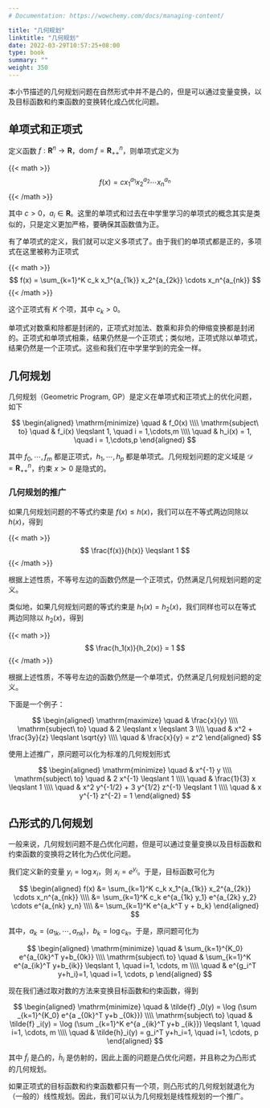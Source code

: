 ```yaml
---
# Documentation: https://wowchemy.com/docs/managing-content/

title: "几何规划"
linktitle: "几何规划"
date: 2022-03-29T10:57:25+08:00
type: book
summary: ""
weight: 350
---
```


<!--more-->

本小节描述的几何规划问题在自然形式中并不是凸的，但是可以通过变量变换，以及目标函数和约束函数的变换转化成凸优化问题。

## 单项式和正项式

定义函数 $f: \mathbf{R}^n \rightarrow \mathbf{R}$，$\operatorname{dom} f = \mathbf{R}^n_{++}$，则单项式定义为

{{< math >}}
$$
f(x) = c x_1^{a_1} x_2^{a_2} \cdots x_n^{a_n}
$$
{{< /math >}}

其中 $c > 0$，$a_i \in \mathbf{R}$。这里的单项式和过去在中学里学习的单项式的概念其实是类似的，只是定义更加严格，要确保其函数值为正。

有了单项式的定义，我们就可以定义多项式了。由于我们的单项式都是正的，多项式在这里被称为正项式

{{< math >}}
$$
f(x) = \sum_{k=1}^K c_k x_1^{a_{1k}} x_2^{a_{2k}} \cdots x_n^{a_{nk}}
$$
{{< /math >}}

这个正项式有 $K$ 个项，其中 $c_k > 0$。

单项式对数乘和除都是封闭的，正项式对加法、数乘和非负的伸缩变换都是封闭的。正项式和单项式相乘，结果仍然是一个正项式；类似地，正项式除以单项式，结果仍然是一个正项式。这些和我们在中学里学到的完全一样。

## 几何规划

几何规划（Geometric Program, GP）是定义在单项式和正项式上的优化问题，如下

$$
\begin{aligned}
    \mathrm{minimize} \quad & f_0(x) \\\\
    \mathrm{subject\ to} \quad & f_i(x) \leqslant 1, \quad i = 1,\cdots,m \\\\
    \quad & h_i(x) = 1, \quad i = 1,\cdots,p
\end{aligned}
$$

其中 $f_0, \cdots, f_m$ 都是正项式，$h_1, \cdots, h_p$ 都是单项式。几何规划问题的定义域是 $\mathcal{D} = \mathbf{R}^n_{++}$，约束 $x \succ 0$ 是隐式的。


### 几何规划的推广

如果几何规划问题的不等式约束是 $f(x) \leqslant h(x)$，我们可以在不等式两边同除以 $h(x)$，得到

{{< math >}}
$$
\frac{f(x)}{h(x)} \leqslant 1
$$
{{< /math >}}

根据上述性质，不等号左边的函数仍然是一个正项式，仍然满足几何规划问题的定义。

类似地，如果几何规划问题的等式约束是 $h_1(x) = h_2(x)$，我们同样也可以在等式两边同除以 $h_2(x)$，得到

{{< math >}}
$$
\frac{h_1(x)}{h_2(x)} = 1
$$
{{< /math >}}

根据上述性质，不等号左边的函数仍然是一个单项式，仍然满足几何规划问题的定义。

下面是一个例子：

$$
\begin{aligned}
    \mathrm{maximize} \quad & \frac{x}{y} \\\\
    \mathrm{subject\ to} \quad & 2 \leqslant x \leqslant 3 \\\\
    \quad & x^2 + \frac{3y}{z} \leqslant \sqrt{y} \\\\
    \quad & \frac{x}{y} = z^2
\end{aligned}
$$

使用上述推广，原问题可以化为标准的几何规划形式

$$
\begin{aligned}
    \mathrm{minimize} \quad & x^{-1} y \\\\
    \mathrm{subject\ to} \quad & 2 x^{-1} \leqslant 1 \\\\
    \quad & \frac{1}{3} x \leqslant 1 \\\\
    \quad & x^2 y^{-1/2} + 3 y^{1/2} z^{-1} \leqslant 1 \\\\
    \quad & x y^{-1} z^{-2} = 1
\end{aligned}
$$

## 凸形式的几何规划

一般来说，几何规划问题不是凸优化问题，但是可以通过变量变换以及目标函数和约束函数的变换将之转化为凸优化问题。

我们定义新的变量 $y_i = \log x_i$，则 $x_i = e^{y_i}$。于是，目标函数可化为

$$
\begin{aligned}
    f(x) &= \sum_{k=1}^K c_k x_1^{a_{1k}} x_2^{a_{2k}} \cdots x_n^{a_{nk}} \\\\
    &= \sum_{k=1}^K c_k e^{a_{1k} y_1} e^{a_{2k} y_2} \cdots e^{a_{nk} y_n} \\\\
    &= \sum_{k=1}^K e^{a_k^T y + b_k}
\end{aligned}
$$

其中，$a_k = (a_{1k}, \cdots, a_{nk})$，$b_k = \log c_k$。于是，原问题可化为

$$
\begin{aligned}
    \mathrm{minimize} \quad & \sum_{k=1}^{K_0} e^{a_{0k}^T y+b_{0k}} \\\\
    \mathrm{subject\ to} \quad & \sum_{k=1}^K e^{a_{ik}^T y+b_{ik}} \leqslant 1, \quad i=1, \cdots, m \\\\
    \quad & e^{g_i^T y+h_i}=1, \quad i=1, \cdots, p
\end{aligned}
$$

现在我们通过取对数的方法来变换目标函数和约束函数，得到

$$
\begin{aligned}
    \mathrm{minimize} \quad & \tilde{f} _0(y) = \log (\sum _{k=1}^{K_0} e^{a _{0k}^T y+b _{0k}}) \\\\
    \mathrm{subject\ to} \quad & \tilde{f} _i(y) = \log (\sum _{k=1}^K e^{a _{ik}^T y+b _{ik}}) \leqslant 1, \quad i=1, \cdots, m \\\\
    \quad & \tilde{h}_i(y) = g_i^T y+h_i=1, \quad i=1, \cdots, p
\end{aligned}
$$

其中 $\tilde{f}_i$ 是凸的，$\tilde{h}_i$ 是仿射的，因此上面的问题是凸优化问题，并且称之为凸形式的几何规划。

如果正项式的目标函数和约束函数都只有一个项，则凸形式的几何规划就退化为（一般的）线性规划。因此，我们可以认为几何规划是线性规划的一个推广。